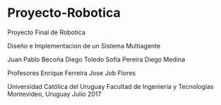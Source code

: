 # Proyecto-Robotica
Proyecto Final de Robotica

Diseño e Implementacion de un Sistema Multiagente

Juan Pablo Becoña
Diego Toledo
Sofía Pereira
Diego Medina

Profesores
Enrique Ferreira 
Jose Job Flores


Universidad Católica del Uruguay
Facultad de Ingenieria y Tecnologias
Montevideo, Uruguay
Julio 2017
